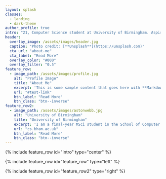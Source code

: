 ```yaml
---
layout: splash
classes:
  - landing
  - dark-theme
author_profile: true
intro: "21, Computer Science student at University of Birmingham. Aspiring Developer, formerly UBCU Prayer Secretary (2016-17)"
header:
  overlay_image: /assets/images/header.jpg
  caption: "Photo credit: [**Unsplash**](https://unsplash.com)"
  cta_url: "about-me"
  cta_label: "Read More"
  overlay_color: "#000"
  overlay_filter: "0.5"
feature_row:
  - image_path: /assets/images/profile.jpg
    alt: "Profile Image"
    title: "About Me"
    excerpt: 'This is some sample content that goes here with **Markdown** formatting. Left aligned with `type="left"`'
    url: "#test-link"
    btn_label: "Read More"
    btn_class: "btn--inverse"
feature_row2:
  - image_path: /assets/images/astonwebb.jpg
    alt: "University of Birmingham"
    title: "University of Birmingham"
    excerpt: 'I am a final-year MSci student in the School of Computer Science.'
    url: "cs.bham.ac.uk"
    btn_label: "Read More"
    btn_class: "btn--inverse"
---
```

{% include feature_row id="intro" type="center" %}

{% include feature_row id="feature_row" type="left" %}

{% include feature_row id="feature_row2" type="right" %}
